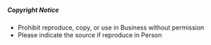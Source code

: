 ##### Copyright Notice

- Prohibit reproduce, copy, or use in Business without permission
- Please indicate the source if reproduce in Person


